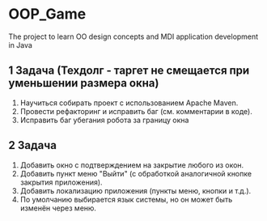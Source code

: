 # OOP_Game
The project to learn OO design concepts and MDI application development in Java  
  
## 1 Задача (Техдолг - таргет не смещается при уменьшении размера окна)  
1. Научиться собирать проект с использованием Apache Maven.  
2. Провести рефакторинг и исправить баг (см. комментарии в коде).  
3. Исправить баг убегания робота за границу окна  
## 2 Задача 
1. Добавить окно с подтверждением на закрытие любого из окон.  
2. Добавить пункт меню "Выйти" (с обработкой аналогичной кнопке закрытия приложения).  
3. Добавить локализацию приложения (пункты меню, кнопки и т.д.).  
4. По умолчанию выбирается язык системы, но он может быть изменён через меню.  
